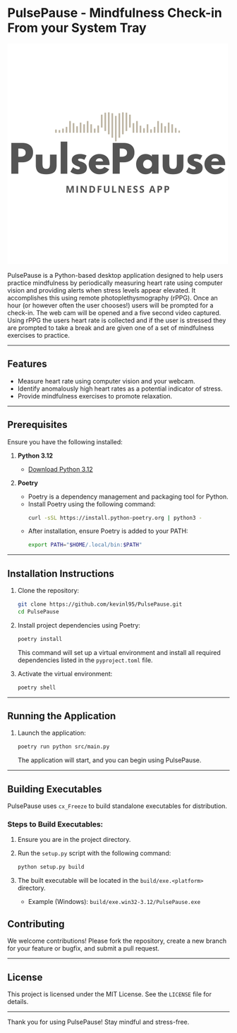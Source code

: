 # PulsePause - Mindfulness Check-in From your System Tray
![A heart made out of a fast fourier transform is displayed above the text Pulse Pause - Mindfulness App.](assets/PulsePause.png)

PulsePause is a Python-based desktop application designed to help users practice mindfulness by periodically measuring heart rate using computer vision and providing alerts when stress levels appear elevated. It accomplishes this using remote photoplethysmography (rPPG). Once an hour (or however often the user chooses!) users will be prompted for a check-in. The web cam will be opened and a five second video captured. Using rPPG the users heart rate is collected and if the user is stressed they are prompted to take a break and are given one of a set of mindfulness exercises to practice.

---

## Features
- Measure heart rate using computer vision and your webcam.
- Identify anomalously high heart rates as a potential indicator of stress.
- Provide mindfulness exercises to promote relaxation.

---

## Prerequisites
Ensure you have the following installed:

1. **Python 3.12**
   - [Download Python 3.12](https://www.python.org/downloads/release/python-3127/)
   
2. **Poetry**
   - Poetry is a dependency management and packaging tool for Python.
   - Install Poetry using the following command:
     ```bash
     curl -sSL https://install.python-poetry.org | python3 -
     ```
   - After installation, ensure Poetry is added to your PATH:
     ```bash
     export PATH="$HOME/.local/bin:$PATH"
     ```

---

## Installation Instructions

1. Clone the repository:
   ```bash
   git clone https://github.com/kevinl95/PulsePause.git
   cd PulsePause
   ```

2. Install project dependencies using Poetry:
   ```bash
   poetry install
   ```
   This command will set up a virtual environment and install all required dependencies listed in the `pyproject.toml` file.

3. Activate the virtual environment:
   ```bash
   poetry shell
   ```

---

## Running the Application

1. Launch the application:
   ```bash
   poetry run python src/main.py
   ```
   The application will start, and you can begin using PulsePause.

---

## Building Executables
PulsePause uses `cx_Freeze` to build standalone executables for distribution.

### Steps to Build Executables:

1. Ensure you are in the project directory.

2. Run the `setup.py` script with the following command:
   ```bash
   python setup.py build
   ```

3. The built executable will be located in the `build/exe.<platform>` directory.
   - Example (Windows): `build/exe.win32-3.12/PulsePause.exe`

## Contributing
We welcome contributions! Please fork the repository, create a new branch for your feature or bugfix, and submit a pull request.

---

## License
This project is licensed under the MIT License. See the `LICENSE` file for details.

---

Thank you for using PulsePause! Stay mindful and stress-free.

